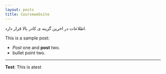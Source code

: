 ```yaml
---
layout: posts
title: Coursewebsite
---
```


اطلاعات در اخرین گزینه ی کادر بالا قرار دارد.


This is a sample post:
- *Post* one and **post** two.
- bullet point two.


---
**Test**: This is atest
